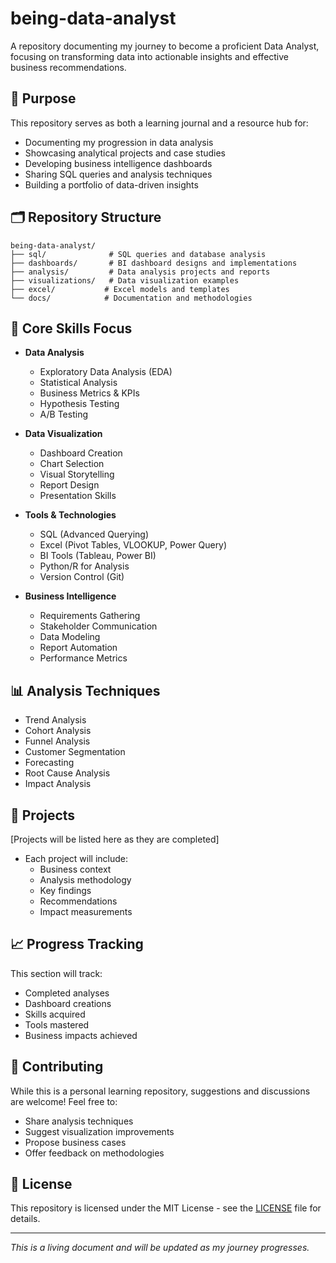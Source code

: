 # being-data-analyst

A repository documenting my journey to become a proficient Data Analyst, focusing on transforming data into actionable insights and effective business recommendations.

## 🎯 Purpose

This repository serves as both a learning journal and a resource hub for:
- Documenting my progression in data analysis
- Showcasing analytical projects and case studies
- Developing business intelligence dashboards
- Sharing SQL queries and analysis techniques
- Building a portfolio of data-driven insights

## 🗂️ Repository Structure

```
being-data-analyst/
├── sql/              # SQL queries and database analysis
├── dashboards/       # BI dashboard designs and implementations
├── analysis/         # Data analysis projects and reports
├── visualizations/   # Data visualization examples
├── excel/           # Excel models and templates
└── docs/            # Documentation and methodologies
```

## 🔧 Core Skills Focus

- **Data Analysis**
  - Exploratory Data Analysis (EDA)
  - Statistical Analysis
  - Business Metrics & KPIs
  - Hypothesis Testing
  - A/B Testing

- **Data Visualization**
  - Dashboard Creation
  - Chart Selection
  - Visual Storytelling
  - Report Design
  - Presentation Skills

- **Tools & Technologies**
  - SQL (Advanced Querying)
  - Excel (Pivot Tables, VLOOKUP, Power Query)
  - BI Tools (Tableau, Power BI)
  - Python/R for Analysis
  - Version Control (Git)

- **Business Intelligence**
  - Requirements Gathering
  - Stakeholder Communication
  - Data Modeling
  - Report Automation
  - Performance Metrics

## 📊 Analysis Techniques

- Trend Analysis
- Cohort Analysis
- Funnel Analysis
- Customer Segmentation
- Forecasting
- Root Cause Analysis
- Impact Analysis

## 🚀 Projects

[Projects will be listed here as they are completed]
- Each project will include:
  - Business context
  - Analysis methodology
  - Key findings
  - Recommendations
  - Impact measurements

## 📈 Progress Tracking

This section will track:
- Completed analyses
- Dashboard creations
- Skills acquired
- Tools mastered
- Business impacts achieved

## 🤝 Contributing

While this is a personal learning repository, suggestions and discussions are welcome! Feel free to:
- Share analysis techniques
- Suggest visualization improvements
- Propose business cases
- Offer feedback on methodologies

## 📝 License

This repository is licensed under the MIT License - see the [LICENSE](LICENSE) file for details.

---

*This is a living document and will be updated as my journey progresses.*
